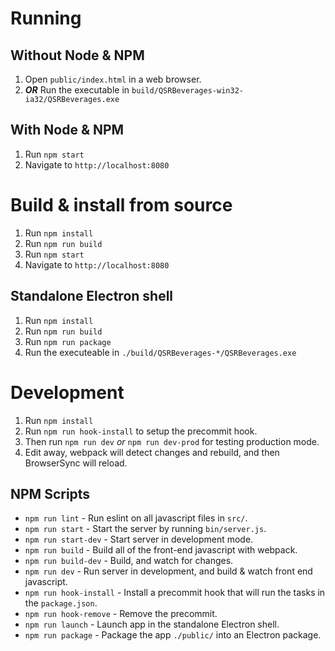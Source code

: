 # Running

## Without Node & NPM
1. Open `public/index.html` in a web browser.
1. ***OR*** Run the executable in `build/QSRBeverages-win32-ia32/QSRBeverages.exe`

## With Node & NPM
1. Run `npm start`
1. Navigate to `http://localhost:8080`

# Build & install from source

1. Run `npm install`
1. Run `npm run build`
1. Run `npm start`
1. Navigate to `http://localhost:8080`

## Standalone Electron shell
1. Run `npm install`
1. Run `npm run build`
1. Run `npm run package`
1. Run the executeable in `./build/QSRBeverages-*/QSRBeverages.exe`

# Development
1. Run `npm install`
1. Run `npm run hook-install` to setup the precommit hook.
1. Then run `npm run dev` *or* `npm run dev-prod` for testing production mode.
1. Edit away, webpack will detect changes and rebuild, and then BrowserSync will reload.

## NPM Scripts
- `npm run lint`         - Run eslint on all javascript files in `src/`.
- `npm run start`        - Start the server by running `bin/server.js`.
- `npm run start-dev`    - Start server in development mode.
- `npm run build`        - Build all of the front-end javascript with webpack.
- `npm run build-dev`    - Build, and watch for changes.
- `npm run dev`          - Run server in development, and build & watch front end javascript.
- `npm run hook-install` - Install a precommit hook that will run the tasks in the `package.json`.
- `npm run hook-remove`  - Remove the precommit.
- `npm run launch`       - Launch app in the standalone Electron shell.
- `npm run package`      - Package the app `./public/` into an Electron package.